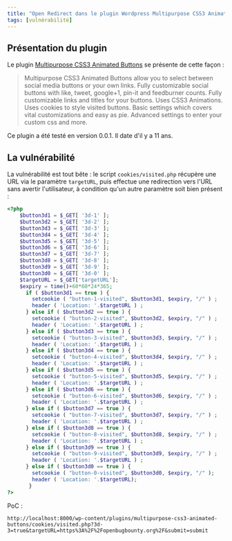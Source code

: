 ```yaml
---
title: "Open Redirect dans le plugin Wordpress Multipurpose CSS3 Animated Buttons"
tags: [vulnérabilité]
---
```


## Présentation du plugin

Le plugin [Multipurpose CSS3 Animated Buttons](https://wordpress.org/plugins/multipurpose-css3-animated-buttons/) se présente de cette façon :

> Multipurpose CSS3 Animated Buttons allow you to select between social media buttons or your own links.
> Fully customizable social buttons with like, tweet, google+1, pin-it and feedburner counts.
> Fully customizable links and titles for your buttons.
> Uses CSS3 Animations.
> Uses cookies to style visited buttons.
> Basic settings which covers vital customizations and easy as pie.
> Advanced settings to enter your custom css and more.

Ce plugin a été testé en version 0.0.1. Il date d'il y a 11 ans.

## La vulnérabilité

La vulnérabilité est tout bête : le script `cookies/visited.php` récupère une URL via le paramètre `targetURL`, puis effectue une redirection vers l'URL sans avertir l'utilisateur, à condition qu'un autre paramètre soit bien présent :

```php
<?php                                                                                                                  
    $button3d1 = $_GET[ '3d-1' ];                                                                                      
    $button3d2 = $_GET[ '3d-2' ];                                                                                      
    $button3d3 = $_GET[ '3d-3' ];                                                                                      
    $button3d4 = $_GET[ '3d-4' ];                                                                                      
    $button3d5 = $_GET[ '3d-5' ];                                                                                      
    $button3d6 = $_GET[ '3d-6' ];                                                                                      
    $button3d7 = $_GET[ '3d-7' ];                                                                                      
    $button3d8 = $_GET[ '3d-8' ];                                                                                      
    $button3d9 = $_GET[ '3d-9' ];                                                                                      
    $button3d0 = $_GET[ '3d-0' ];                                                                                      
    $targetURL = $_GET['targetURL'];                                                                                   
    $expiry = time()+60*60*24*365;                                                                                     
      if ( $button3d1 == true ) {                                                                                      
        setcookie ( "button-1-visited", $button3d1, $expiry, "/" ) ;                                                   
        header ( 'Location: '.$targetURL ) ;                                                                           
      } else if ( $button3d2 == true ) {                                                                               
        setcookie ( "button-2-visited", $button3d2, $expiry, "/" ) ;                                                   
        header ( 'Location: '.$targetURL ) ;                                                                           
      } else if ( $button3d3 == true ) {                                                                               
        setcookie ( "button-3-visited", $button3d3, $expiry, "/" ) ;                                                   
        header ( 'Location: '.$targetURL ) ;                                                                           
      } else if ( $button3d4 == true ) {                                                                               
        setcookie ( "button-4-visited", $button3d4, $expiry, "/" ) ;                                                   
        header ( 'Location: '.$targetURL ) ;                                                                           
      } else if ( $button3d5 == true ) {                                                                               
        setcookie ( "button-5-visited", $button3d5, $expiry, "/" ) ;                                                   
        header ( 'Location: '.$targetURL ) ;                                                                           
      } else if ( $button3d6 == true ) {                                                                               
        setcookie ( "button-6-visited", $button3d6, $expiry, "/" ) ;                                                   
        header ( 'Location: '.$targetURL ) ;                                                                           
      } else if ( $button3d7 == true ) {                                                                               
        setcookie ( "button-7-visited", $button3d7, $expiry, "/" ) ;                                                   
        header ( 'Location: '.$targetURL ) ;                                                                           
      } else if ( $button3d8 == true ) {                                                                               
        setcookie ( "button-8-visited", $button3d8, $expiry, "/" ) ;                                                   
        header ( 'Location: '.$targetURL ) ;                                                                           
      } else if ( $button3d9 == true ) {                                                                               
        setcookie ( "button-9-visited", $button3d9, $expiry, "/" ) ;                                                   
        header ( 'Location: '.$targetURL ) ;                                                                           
      } else if ( $button3d0 == true ) {                                                                               
        setcookie ( "button-0-visited", $button3d0, $expiry, "/" );                                                    
        header ( 'Location: '.$targetURL);                                                                             
       }                                                                                                               
?>
```

PoC :

```
http://localhost:8000/wp-content/plugins/multipurpose-css3-animated-buttons/cookies/visited.php?3d-3=true&targetURL=https%3A%2F%2Fopenbugbounty.org%2F&submit=submit
```
